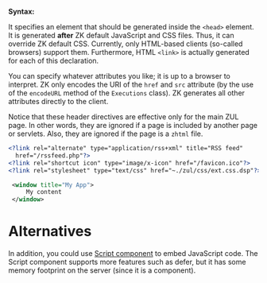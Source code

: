 **Syntax:**

<?link [href="''uri''"] [''name0''="''value0''"] [''name1''="''value1''"] [''name2''="''value2''"]
    [if="..."] [unless="..."]?>
It specifies an element that should be generated inside the `<head>`
element. It is generated **after** ZK default JavaScript and CSS files.
Thus, it can override ZK default CSS. Currently, only HTML-based clients
(so-called browsers) support them. Furthermore, HTML `<link>` is
actually generated for each of this declaration.

You can specify whatever attributes you like; it is up to a browser to
interpret. ZK only encodes the URI of the `href` and `src` attribute (by
the use of the `encodeURL` method of the `Executions` class). ZK
generates all other attributes directly to the client.

Notice that these header directives are effective only for the main ZUL
page. In other words, they are ignored if a page is included by another
page or servlets. Also, they are ignored if the page is a `zhtml` file.

```xml
<?link rel="alternate" type="application/rss+xml" title="RSS feed"
  href="/rssfeed.php"?>
<?link rel="shortcut icon" type="image/x-icon" href="/favicon.ico"?>
<?link rel="stylesheet" type="text/css" href="~./zul/css/ext.css.dsp"?>

 <window title="My App">
     My content
 </window>
```

# Alternatives

In addition, you could use [ Script component]({{site.baseurl}}/zk_component_ref/essential_components/script)
to embed JavaScript code. The Script component supports more features
such as defer, but it has some memory footprint on the server (since it
is a component).
